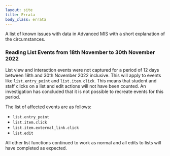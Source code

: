 ```yaml
---
layout: site
title: Errata
body_class: errata
---
```


A list of known issues with data in Advanced MIS with a short explanation of the circumstances.

### Reading List Events from 18th November to 30th November 2022

List view and interaction events were not captured for a period of 12 days between 18th and 30th November 2022 inclusive. This will apply to events like `list.entry_point` and `list.item.click`. This means that student and staff clicks on a list and edit actions will not have been counted. An investigation has concluded that it is not possible to recreate events for this period.

The list of affected events are as follows:

* `list.entry_point`
* `list.item.click`
* `list.item.external_link.click`
* `list.edit`

All other list functions continued to work as normal and all edits to lists will have completed as expected.
